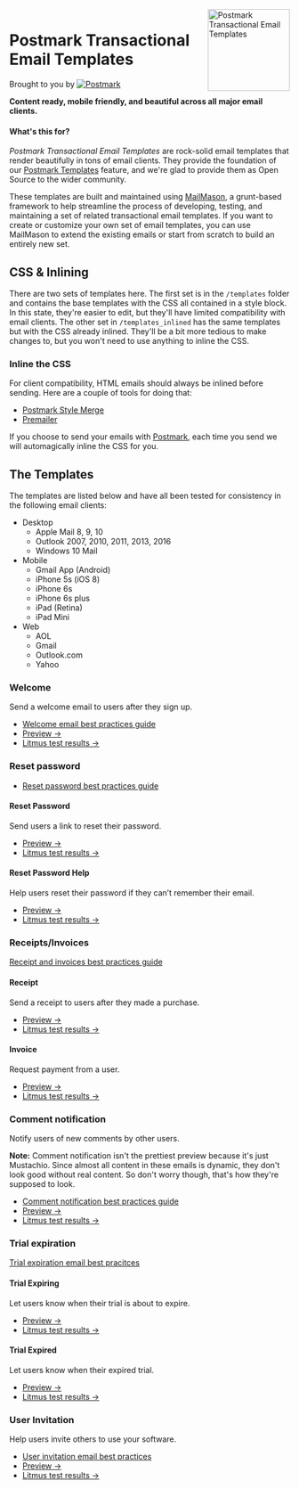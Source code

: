 <img src="http://assets.wildbit.com/postmark/misc/starter-templates-icon@2x.png" alt="Postmark Transactional Email Templates" width="147" height="147" align="right">

# Postmark Transactional Email Templates
Brought to you by
<a href="http://postmarkapp.com"><img src="http://assets.wildbit.com/postmark/misc/postmark.svg" alt="Postmark"></a>

**Content ready, mobile friendly, and beautiful across all major email clients.**

#### What's this for?

*Postmark Transactional Email Templates* are rock-solid email templates that render beautifully in tons of email clients. They provide the foundation of our [Postmark Templates](http://blog.postmarkapp.com/post/125849089273/special-delivery-postmark-templates) feature, and we're glad to provide them as Open Source to the wider community.

These templates are built and maintained using [MailMason](https://github.com/wildbit/mailmason), a grunt-based framework to help streamline the process of developing, testing, and maintaining a set of related transactional email templates. If you want to create or customize your own set of email templates, you can use MailMason to extend the existing emails or start from scratch to build an entirely new set.

## CSS & Inlining

There are two sets of templates here. The first set is in the `/templates` folder and contains the base templates with the CSS all contained in a style block. In this state, they're easier to edit, but they'll have limited compatibility with email clients. The other set in `/templates_inlined` has the same templates but with the CSS already inlined. They'll be a bit more tedious to make changes to, but you won't need to use anything to inline the CSS.

### Inline the CSS
For client compatibility, HTML emails should always be inlined before sending. Here are a couple of tools for doing that:

* [Postmark Style Merge](https://github.com/wildbit/style-merge)
* [Premailer](https://github.com/peterbe/premailer)

If you choose to send your emails with [Postmark](http://postmarkapp.com), each time you send we will automagically inline the CSS for you.

## The Templates

The templates are listed below and have all been tested for consistency in the following email clients:

* Desktop
  * Apple Mail 8, 9, 10
  * Outlook 2007, 2010, 2011, 2013, 2016
  * Windows 10 Mail
* Mobile
  * Gmail App (Android)
  * iPhone 5s (iOS 8)
  * iPhone 6s
  * iPhone 6s plus
  * iPad (Retina)
  * iPad Mini
* Web
  * AOL
  * Gmail
  * Outlook.com
  * Yahoo

### Welcome

Send a welcome email to users after they sign up.

* [Welcome email best practices guide](https://postmarkapp.com/guides/welcome-email-best-practices)
* [Preview &rarr;](http://assets.wildbit.com/postmark/templates/dist/welcome.html)
* [Litmus test results &rarr;](https://litmus.com/pub/24f5dc8)

### Reset password

* [Reset password best practices guide](https://postmarkapp.com/guides/password-reset-email-best-practices)

#### Reset Password

  Send users a link to reset their password.
  
  * [Preview &rarr;](http://assets.wildbit.com/postmark/templates/dist/password_reset.html)
  * [Litmus test results &rarr;](https://litmus.com/pub/3d48973)

#### Reset Password Help

  Help users reset their password if they can’t remember their email.

  * [Preview &rarr;](http://assets.wildbit.com/postmark/templates/dist/password_reset_help.html)
  * [Litmus test results &rarr;](https://litmus.com/pub/5c3766d)

### Receipts/Invoices

[Receipt and invoices best practices guide](https://postmarkapp.com/guides/receipt-and-invoice-email-best-practices)

#### Receipt

  Send a receipt to users after they made a purchase.

  * [Preview &rarr;](http://assets.wildbit.com/postmark/templates/dist/receipt.html)
  * [Litmus test results &rarr;](https://litmus.com/pub/4778613)

#### Invoice

  Request payment from a user.

  * [Preview &rarr;](http://assets.wildbit.com/postmark/templates/dist/invoice.html)
  * [Litmus test results &rarr;](https://litmus.com/pub/eed3e67)

### Comment notification

Notify users of new comments by other users.

**Note:** Comment notification isn't the prettiest preview because it's just Mustachio. Since almost all content in these emails is dynamic, they don't look good without real content. So don't worry though, that's how they're supposed to look.

* [Comment notification best practices guide](https://postmarkapp.com/guides/comment-notification-email-best-practices)
* [Preview &rarr;](http://assets.wildbit.com/postmark/templates/dist/comment_notification.html)
* [Litmus test results &rarr;](https://litmus.com/pub/7ea5b37)

### Trial expiration

[Trial expiration email best pracitces](https://postmarkapp.com/guides/trial-expiration-email-best-practices)

#### Trial Expiring

  Let users know when their trial is about to expire.
  
  * [Preview &rarr;](http://assets.wildbit.com/postmark/templates/dist/trial_expiring.html)
  * [Litmus test results &rarr;](https://litmus.com/pub/80d7c42)

#### Trial Expired

  Let users know when their expired trial.

  * [Preview &rarr;](http://assets.wildbit.com/postmark/templates/dist/trial_expired.html)
  * [Litmus test results &rarr;](https://litmus.com/pub/4412f89)

### User Invitation

  Help users invite others to use your software.

* [User invitation email best practices](https://postmarkapp.com/guides/user-invitation-email-best-practices)
* [Preview &rarr;](http://assets.wildbit.com/postmark/templates/dist/user_invitation.html)
* [Litmus test results &rarr;](https://litmus.com/pub/6a3336f)

